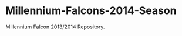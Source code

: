 Millennium-Falcons-2014-Season
==============================

Millennium Falcon 2013/2014 Repository.
